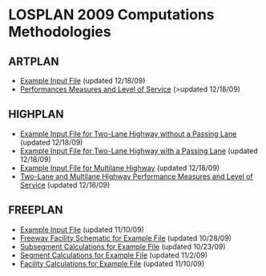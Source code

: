 # LOSPLAN 2009 Computations Methodologies

## ARTPLAN

* <a href="Computation%20Documentation%20Example%20File.xap">Example Input File</a> (updated 12/18/09)
* <a href="ARTPLAN%20Computational%20Methodology%20Documentation.pdf">Performances Measures and Level of Service</a> (>updated 12/18/09)

## HIGHPLAN

* <a href="Computation%20Documentation%20Example_TwoLane.xhp">Example Input File for Two-Lane Highway without a Passing Lane</a> (updated 12/18/09)
* <a href="Computation%20Documentation%20Example_TwoLaneWithPassingLanes.xhp">Example Input File for Two-Lane Highway with a Passing Lane</a> (updated 12/18/09)
* <a href="Computation%20Documentation%20Example_Multilane.xhp">Example Input File for Multilane Highway</a> (updated 12/18/09)
* <a href="HIGHPLAN%20Computational%20Methodology%20Documentation.pdf">Two-Lane and Multilane Highway Performance Measures and Level of Service</a> (updated 12/18/09)

## FREEPLAN

* <a href="Computation%20Documentation%20Example%20File.xfp">Example Input File</a> (updated 11/10/09)
* <a href="Example%20File%20Schematic.pdf">Freeway Facility Schematic for Example File</a> (updated 10/28/09)
* <a href="Subsegment%20Calculations.pdf">Subsegment Calculations for Example File</a> (updated 10/23/09)
* <a href="Segment%20Calculations.pdf">Segment Calculations for Example File</a> (updated 11/2/09)
* <a href="Facility%20Calculations.pdf">Facility Calculations for Example File</a> (updated 11/10/09)